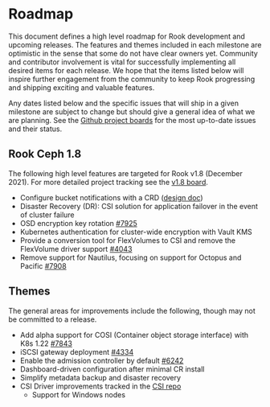 # Roadmap

This document defines a high level roadmap for Rook development and upcoming releases.
The features and themes included in each milestone are optimistic in the sense that some do not have clear owners yet.
Community and contributor involvement is vital for successfully implementing all desired items for each release.
We hope that the items listed below will inspire further engagement from the community to keep Rook progressing and shipping exciting and valuable features.

Any dates listed below and the specific issues that will ship in a given milestone are subject to change but should give a general idea of what we are planning.
See the [Github project boards](https://github.com/rook/rook/projects) for the most up-to-date issues and their status.

## Rook Ceph 1.8

The following high level features are targeted for Rook v1.8 (December 2021). For more detailed project tracking see the [v1.8 board](https://github.com/rook/rook/projects/23).

* Configure bucket notifications with a CRD ([design doc](https://github.com/rook/rook/blob/master/design/ceph/object/ceph-bucket-notification-crd.md))
* Disaster Recovery (DR): CSI solution for application failover in the event of cluster failure
* OSD encryption key rotation [#7925](https://github.com/rook/rook/issues/7925)
* Kubernetes authentication for cluster-wide encryption with Vault KMS
* Provide a conversion tool for FlexVolumes to CSI and remove the FlexVolume driver support [#4043](https://github.com/rook/rook/issues/4043)
* Remove support for Nautilus, focusing on support for Octopus and Pacific [#7908](https://github.com/rook/rook/issues/7908)

## Themes

The general areas for improvements include the following, though may not be committed to a release.

* Add alpha support for COSI (Container object storage interface) with K8s 1.22 [#7843](https://github.com/rook/rook/issues/7843)
* iSCSI gateway deployment [#4334](https://github.com/rook/rook/issues/4334)
* Enable the admission controller by default [#6242](https://github.com/rook/rook/issues/6242)
* Dashboard-driven configuration after minimal CR install
* Simplify metadata backup and disaster recovery
* CSI Driver improvements tracked in the [CSI repo](https://github.com/ceph/ceph-csi)
  * Support for Windows nodes

